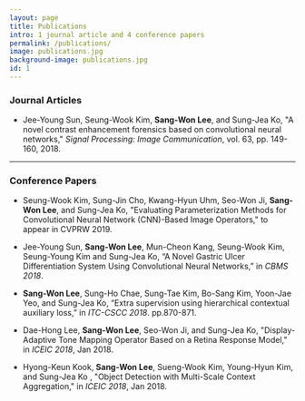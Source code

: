 ```yaml
---
layout: page
title: Publications
intro: 1 journal article and 4 conference papers
permalink: /publications/
image: publications.jpg
background-image: publications.jpg
id: 1
---
```


### Journal Articles

- Jee-Young Sun, Seung-Wook Kim, **Sang-Won Lee**, and Sung-Jea Ko, "A novel contrast enhancement forensics based on convolutional neural networks," *Signal Processing: Image Communication*, vol. 63, pp. 149-160, 2018.

---

### Conference Papers

- Seung-Wook Kim, Sung-Jin Cho, Kwang-Hyun Uhm, Seo-Won Ji, **Sang-Won Lee**, and Sung-Jea Ko, "Evaluating Parameterization Methods for Convolutional Neural Network (CNN)-Based Image Operators," to appear in CVPRW 2019.

- Jee-Young Sun, **Sang-Won Lee**, Mun-Cheon Kang, Seung-Wook Kim, Seung-Young Kim and Sung-Jea Ko, “A Novel Gastric Ulcer Differentiation System Using Convolutional Neural Networks,” in *CBMS 2018*.

- **Sang-Won Lee**, Sung-Ho Chae, Sung-Tae Kim, Bo-Sang Kim, Yoon-Jae Yeo, and Sung-Jea Ko, “Extra supervision using hierarchical contextual auxiliary loss,” in *ITC-CSCC 2018*. pp.870-871.

- Dae-Hong Lee, **Sang-Won Lee**, Seo-Won Ji, and Sung-Jea Ko, "Display-Adaptive Tone Mapping Operator Based on a Retina Response Model," in *ICEIC 2018*, Jan 2018.

- Hyong-Keun Kook, **Sang-Won Lee**, Sueng-Wook Kim, Young-Hyun Kim, and Sung-Jea Ko , "Object Detection with Multi-Scale Context Aggregation," in *ICEIC 2018*, Jan 2018.

